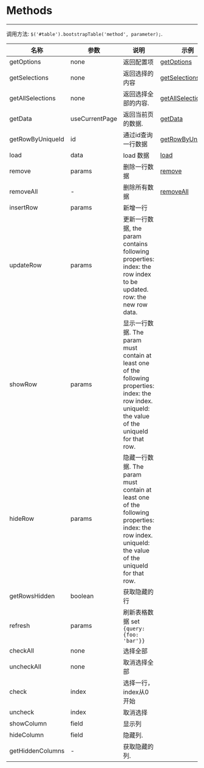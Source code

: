 # Methods

---

调用方法: `$('#table').bootstrapTable('method', parameter);`.


|名称|参数|说明|示例|
|--|--|--|--|
|getOptions|none|返回配置项|[getOptions](http://issues.wenzhixin.net.cn/bootstrap-table/#methods/getOptions.html)|
|getSelections|none|返回选择的内容|[getSelections](http://issues.wenzhixin.net.cn/bootstrap-table/#methods/getSelections.html)|
|getAllSelections|none|返回选择全部的内容.|[getAllSelections](http://issues.wenzhixin.net.cn/bootstrap-table/#methods/getAllSelections.html)|
|getData|useCurrentPage|返回当前页的数据.|[getData](http://issues.wenzhixin.net.cn/bootstrap-table/#methods/getData.html)|
|getRowByUniqueId|id|通过id查询一行数据|[getRowByUniqueId](http://issues.wenzhixin.net.cn/bootstrap-table/#methods/getRowByUniqueId.html)|
|load|data|load 数据|[load](http://issues.wenzhixin.net.cn/bootstrap-table/#methods/load.html)|
|remove|params|删除一行数据|[remove](http://issues.wenzhixin.net.cn/bootstrap-table/#methods/remove.html)|
|removeAll|-|删除所有数据|[removeAll](http://issues.wenzhixin.net.cn/bootstrap-table/#methods/removeAll.html)|
|insertRow|params|新增一行||
|updateRow|params|更新一行数据, the param contains following properties: <br>  index: the row index to be updated. <br>row: the new row data.  ||
|showRow|params|显示一行数据. The param must contain at least one of the following properties:  index: the row index.  uniqueId: the value of the uniqueId for that row.||
|hideRow|params|隐藏一行数据. The param must contain at least one of the following properties:  index: the row index.  uniqueId: the value of the uniqueId for that row.||
|getRowsHidden|boolean|获取隐藏的行||
|refresh|params|刷新表格数据 set <code>{query: {foo: 'bar'}}</code>||
|checkAll|none|选择全部||
|uncheckAll|none|取消选择全部||
|check|index|选择一行，index从0开始||
|uncheck|index|取消选择||
|showColumn|field|显示列||
|hideColumn|field|隐藏列.||
|getHiddenColumns|-|获取隐藏的列.||
